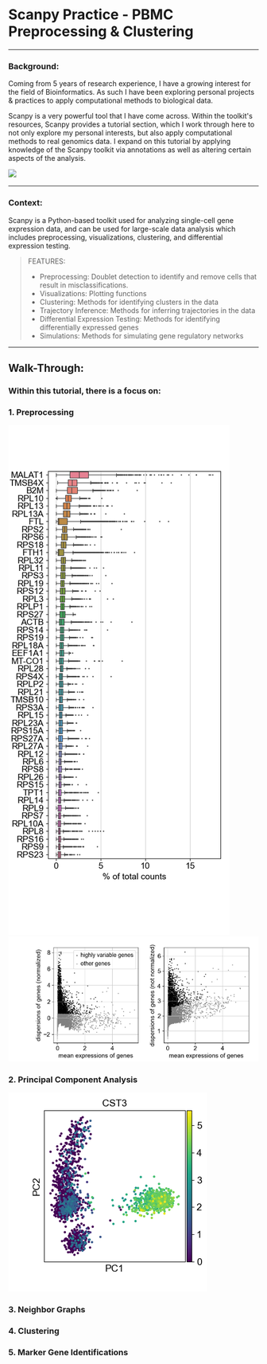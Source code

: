 # Scanpy Practice - PBMC Preprocessing & Clustering
<hr>

### Background:
Coming from 5 years of research experience, I have a growing interest for the field of Bioinformatics. As such I have been exploring personal projects & practices to apply computational methods
to biological data. 

Scanpy is a very powerful tool that I have come across. Within the toolkit's resources, Scanpy provides a tutorial section, which I work through here to not only explore my personal interests, 
but also apply computational methods to real genomics data. I expand on this tutorial by applying knowledge of the Scanpy toolkit via annotations as well as altering certain aspects of the analysis.

<img src="https://img.shields.io/badge/language-Python-blue.svg" style="zoom:100%;" />

<hr>

### Context:
Scanpy is a Python-based toolkit used for analyzing single-cell gene expression data, and can be used for large-scale data analysis which includes preprocessing, visualizations, clustering, and differential expression testing.
> FEATURES:
> - Preprocessing: Doublet detection to identify and remove cells that result in misclassifications.
> - Visualizations: Plotting functions
> - Clustering: Methods for identifying clusters in the data
> - Trajectory Inference: Methods for inferring trajectories in the data
> - Differential Expression Testing: Methods for identifying differentially expressed genes
> - Simulations: Methods for simulating gene regulatory networks

<hr>

## Walk-Through:
### Within this tutorial, there is a focus on:
### 1. Preprocessing
![img.png](img.png)
![img_1.png](img_1.png)
### 2. Principal Component Analysis
![img_2.png](img_2.png)
### 3. Neighbor Graphs
### 4. Clustering
### 5. Marker Gene Identifications

